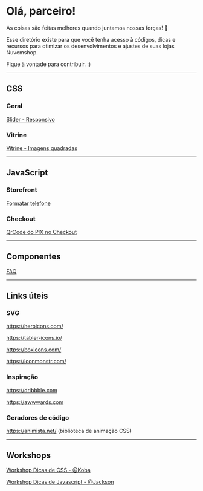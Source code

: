 # Olá, parceiro! 

As coisas são feitas melhores quando juntamos nossas forças! 🤝

Esse diretório existe para que você tenha acesso à códigos, dicas e recursos para otimizar os desenvolvimentos e ajustes de suas lojas Nuvemshop.

Fique à vontade para contribuir. :)

----

## CSS

### Geral
[Slider - Responsivo](https://github.com/NossoDev/ParceirosNuvemshop/blob/main/css/slider-responsivo.css)

### Vitrine
[Vitrine - Imagens quadradas](https://github.com/NossoDev/Parceiros-Nuvemshop/blob/main/css/vitrine-imagens-quadradas.css)

----

## JavaScript

### Storefront
[Formatar telefone](https://github.com/NossoDev/ParceirosNuvemshop/blob/main/javascript/FormataTelefone.js)

### Checkout
[QrCode do PIX no Checkout](https://github.com/NossoDev/ParceirosNuvemshop/blob/main/javascript/QrCodeNoCheckout.js)

----

## Componentes

[FAQ](https://github.com/NossoDev/ParceirosNuvemshop/tree/main/componentes/faq)

----

## Links úteis

### SVG

https://heroicons.com/

https://tabler-icons.io/

https://boxicons.com/

https://iconmonstr.com/

### Inspiração

https://dribbble.com

https://awwwards.com

### Geradores de código

https://animista.net/ (biblioteca de animação CSS)

----

## Workshops

[Workshop Dicas de CSS - @Koba](https://partnersacademy.nuvemshop.com.br/courses/workshop-dicas-de-css-com-koba)

[Workshop Dicas de Javascript - @Jackson](https://partnersacademy.nuvemshop.com.br/courses/workshop-javascript-com-jackson)
